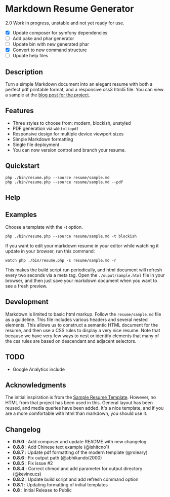 # Markdown Resume Generator

2.0 Work in progress, unstable and not yet ready for use.

- [x] Update composer for symfony dependencies
- [ ] Add pake and phar generator
- [ ] Update bin with new generated phar
- [x] Convert to new command structure
- [ ] Update help files

## Description

Turn a simple Markdown document into an elegant resume with both a perfect
pdf printable format, and a responsive css3 html5 file. You can view a sample
at the [blog post for the project][blog].

## Features

* Three styles to choose from: modern, blockish, unstyled
* PDF generation via `wkhtmltopdf`
* Responsive design for multiple device viewport sizes
* Simple Markdown formatting
* Single file deployment
* You can now version control and branch your resume.

## Quickstart

    php ./bin/resume.php --source resume/sample.md
    php ./bin/resume.php --source resume/sample.md --pdf

## Help

## Examples

Choose a template with the -t option.

    php ./bin/resume.php --source resume/sample.md -t blockish

If you want to edit your markdown resume in your editor while watching it
update in your browser, run this command:

    watch php ./bin/resume.php -s resume/sample.md -r
    
This makes the build script run periodically, and html document will refresh
every two seconds via a meta tag. Open the `./ouput/sample.html` file in
your browser, and then just save your markdown document when you want to see
a fresh preview.

## Development

Markdown is limited to basic html markup. Follow the `resume/sample.md` file 
as a guideline. This file includes various headers and several nested elements.
This allows us to construct a semantic HTML document for the resume, and then
use a CSS rules to display a very nice resume. Note that because we have very
few ways to nest or identify elements that many of the css rules are based
on descendant and adjacent selectors. 

## TODO

* Google Analytics include

## Acknowledgments

The initial inspiration is from the [Sample Resume Template][srt].
However, no HTML from that project has been used in this. General layout has been reused, and media queries
have been added. It's a nice template, and if you are a more comfortable with html than markdown, you should use it.

## Changelog

* __0.9.0__ : Add composer and update README with new changelog
* __0.8.8__ : Add Chinese text example (@ishitcno1)
* __0.8.7__ : Update pdf formatting of the modern template (@roleary)
* __0.8.6__ : Fix output path (@abhikandoi2000)
* __0.8.5__ : Fix issue #2
* __0.8.4__ : Correct chmod and add parameter for output directory (@kevinxucs)
* __0.8.2__ : Update build script and add refresh command option
* __0.8.1__ : Updating formatting of initial templates
* __0.8__ : Initial Release to Public 

[srt]: http://sampleresumetemplate.net/ "A great starting point"
[blog]: http://there4development.com/blog/2012/12/31/markdown-resume-builder/
